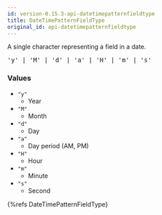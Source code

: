 ```yaml
---
id: version-0.15.3-api-datetimepatternfieldtype
title: DateTimePatternFieldType
original_id: api-datetimepatternfieldtype
---
```


A single character representing a field in a date.

<pre class="syntax">
'y' | 'M' | 'd' | 'a' | 'H' | 'm' | 's'
</pre>

### Values
  - `"y"`
    - Year
  - `"M"`
    - Month
  - `"d"`
    - Day
  - `"a"`
    - Day period (AM, PM)
  - `"H"`
    - Hour
  - `"m"`
    - Minute
  - `"s"`
    - Second


{%refs DateTimePatternFieldType}
